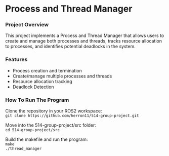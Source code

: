 # Process and Thread Manager

### Project Overview
This project implements a Process and Thread Manager that allows users to create and manage both processes and threads, tracks resource allocation to processes, and identifies potential deadlocks in the system.

### Features
- Process creation and termination
- Create/manage multiple processes and threads
- Resource allocation tracking
- Deadlock Detection

### How To Run The Program

Clone the repository in your ROS2 workspace:
<br>
`git clone https://github.com/herron11/514-group-project.git`

Move into the 514-group-project/src folder:
<br>
`cd 514-group-project/src`

Build the makefile and run the program:
<br>
```make```
<br>
`./thread_manager`



